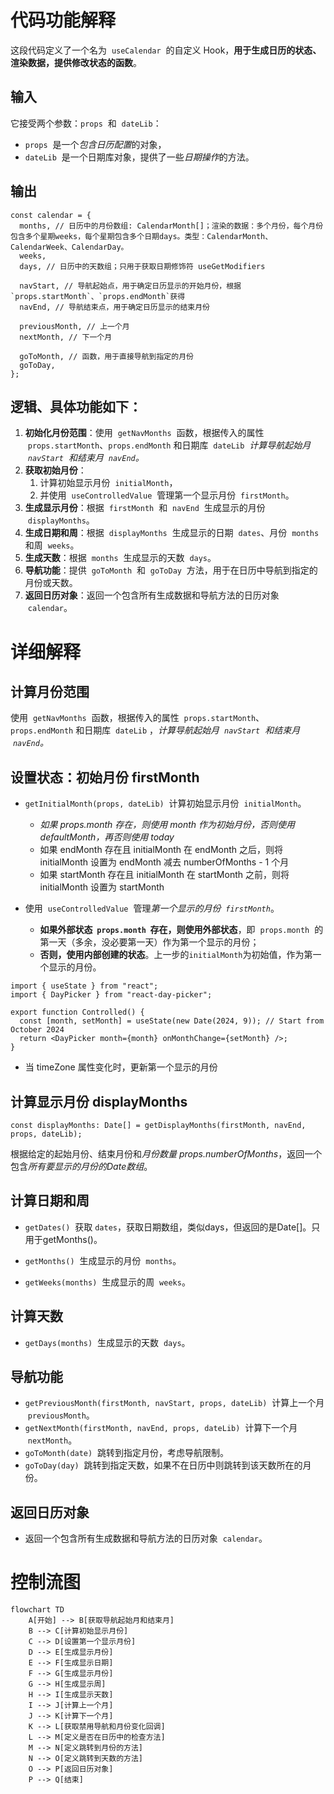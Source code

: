 # 代码功能解释

这段代码定义了一个名为  `useCalendar`  的自定义 Hook，**用于生成日历的状态、渲染数据，提供修改状态的函数**。

## 输入

它接受两个参数：`props`  和  `dateLib`：

- `props`  是一个*包含日历配置*的对象，
- `dateLib`  是一个日期库对象，提供了一些*日期操作*的方法。

## 输出

```tsx
const calendar = {
  months, // 日历中的月份数组: CalendarMonth[]；渲染的数据：多个月份，每个月份包含多个星期weeks，每个星期包含多个日期days。类型：CalendarMonth、CalendarWeek、CalendarDay。
  weeks,
  days, // 日历中的天数组；只用于获取日期修饰符 useGetModifiers

  navStart, // 导航起始点，用于确定日历显示的开始月份，根据`props.startMonth`、`props.endMonth`获得
  navEnd, // 导航结束点，用于确定日历显示的结束月份

  previousMonth, // 上一个月
  nextMonth, // 下一个月

  goToMonth, // 函数，用于直接导航到指定的月份
  goToDay,
};
```

## 逻辑、具体功能如下：

1. **初始化月份范围**：使用  `getNavMonths`  函数，根据传入的属性  `props.startMonth`、`props.endMonth` 和日期库  `dateLib`  _计算导航起始月  `navStart`  和结束月  `navEnd`。_
2. **获取初始月份**：
   1. 计算初始显示月份  `initialMonth`，
   2. 并使用  `useControlledValue`  管理第一个显示月份  `firstMonth`。
3. **生成显示月份**：根据  `firstMonth`  和  `navEnd`  生成显示的月份  `displayMonths`。
4. **生成日期和周**：根据  `displayMonths`  生成显示的日期  `dates`、月份  `months`  和周  `weeks`。
5. **生成天数**：根据  `months`  生成显示的天数  `days`。
6. **导航功能**：提供  `goToMonth`  和  `goToDay`  方法，用于在日历中导航到指定的月份或天数。
7. **返回日历对象**：返回一个包含所有生成数据和导航方法的日历对象  `calendar`。

# 详细解释

## 计算月份范围

使用  `getNavMonths`  函数，根据传入的属性  `props.startMonth`、`props.endMonth` 和日期库  `dateLib` ，_计算导航起始月  `navStart`  和结束月  `navEnd`。_

## 设置状态：初始月份 firstMonth

- `getInitialMonth(props, dateLib)`  计算初始显示月份  `initialMonth`。
	- _如果 props.month 存在，则使用 month 作为初始月份，否则使用 defaultMonth，再否则使用 today_
	- 如果 endMonth 存在且 initialMonth 在 endMonth 之后，则将 initialMonth 设置为 endMonth 减去 numberOfMonths - 1 个月
	- 如果 startMonth 存在且 initialMonth 在 startMonth 之前，则将 initialMonth 设置为 startMonth

- 使用  `useControlledValue`  管理*第一个显示的月份  `firstMonth`*。
	- **如果外部状态  `props.month`  存在，则使用外部状态**，即  `props.month`  的第一天（多余，没必要第一天）作为第一个显示的月份；
	- **否则，使用内部创建的状态**。上一步的`initialMonth`为初始值，作为第一个显示的月份。

```tsx
import { useState } from "react";
import { DayPicker } from "react-day-picker";

export function Controlled() {
  const [month, setMonth] = useState(new Date(2024, 9)); // Start from October 2024
  return <DayPicker month={month} onMonthChange={setMonth} />;
}
```

- 当 timeZone 属性变化时，更新第一个显示的月份

## 计算显示月份 displayMonths

```tsx
const displayMonths: Date[] = getDisplayMonths(firstMonth, navEnd, props, dateLib);
```

根据给定的起始月份、结束月份和*月份数量 props.numberOfMonths*，返回一个包含*所有要显示的月份的Date数组*。

## 计算日期和周

   - `getDates()`  获取 `dates`，获取日期数组，类似days，但返回的是Date[]。只用于getMonths()。

   - `getMonths()`  生成显示的月份  `months`。
   - `getWeeks(months)`  生成显示的周  `weeks`。

## 计算天数

   - `getDays(months)`  生成显示的天数  `days`。

## 导航功能

   - `getPreviousMonth(firstMonth, navStart, props, dateLib)`  计算上一个月  `previousMonth`。
   - `getNextMonth(firstMonth, navEnd, props, dateLib)`  计算下一个月  `nextMonth`。
   - `goToMonth(date)`  跳转到指定月份，考虑导航限制。
   - `goToDay(day)`  跳转到指定天数，如果不在日历中则跳转到该天数所在的月份。

## 返回日历对象

   - 返回一个包含所有生成数据和导航方法的日历对象  `calendar`。

# 控制流图

```mermaid
flowchart TD
    A[开始] --> B[获取导航起始月和结束月]
    B --> C[计算初始显示月份]
    C --> D[设置第一个显示月份]
    D --> E[生成显示月份]
    E --> F[生成显示日期]
    F --> G[生成显示月份]
    G --> H[生成显示周]
    H --> I[生成显示天数]
    I --> J[计算上一个月]
    J --> K[计算下一个月]
    K --> L[获取禁用导航和月份变化回调]
    L --> M[定义是否在日历中的检查方法]
    M --> N[定义跳转到月份的方法]
    N --> O[定义跳转到天数的方法]
    O --> P[返回日历对象]
    P --> Q[结束]

```
